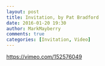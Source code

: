 ```yaml
---
layout: post
title: Invitation, by Pat Bradford
date: 2016-01-20 19:30
author: MarkMayberry
comments: true
categories: [Invitation, Video]
---
```

https://vimeo.com/152576049
